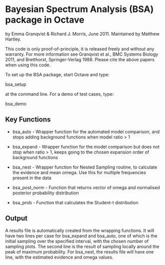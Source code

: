 
Bayesian Spectrum Analysis (BSA) package in Octave
==================================================
by Emma Granqvist & Richard J. Morris, June 2011.
Maintained by Matthew Hartley.

This code is only proof-of-principle, it is released freely and without any warranty. For more information see Granqvist et al., BMC Systems Biology 2011, and Bretthorst, Springer-Verlag 1988. Please cite the above papers when using this code.


To set up the BSA package, start Octave and type: 

   bsa_setup

at the command line. For a demo of test cases, type: 

   bsa_demo


Key Functions
-------------

* bsa_auto - Wrapper function for the automated model comparison, and stops adding background functions when model ratio > 1

* bsa_expand - Wrapper function for the model comparison but does not stop when ratio > 1, keeps going to the chosen expansion order of background functions

* bsa_nest - Wrapper function for Nested Sampling routine, to calculate the evidence and mean omega. Use this for multiple frequencies present in the data

* bsa_post_norm - Function that returns vector of omega and normalised posterior probability distribution

* bsa_prob - Function that calculates the Student-t distribution



Output
------
A results file is automatically created from the wrapping functions.
It will have two lines per case for bsa_expand and bsa_auto, one of which is the initial sampling over the specified interval, with the chosen number of sampling plots. The second line is the result of sampling locally around the peak of maximum probability.
For bsa_nest, the results file will have one line, with the estimated evidence and omega values.
